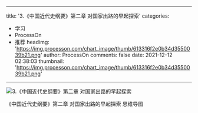 
---
title: '3.《中国近代史纲要》第二章 对国家出路的早起探索'
categories: 
 - 学习
 - ProcessOn
 - 推荐
headimg: 'https://img.processon.com/chart_image/thumb/613316f2e0b34d3550039b21.png'
author: ProcessOn
comments: false
date: 2021-12-12 02:38:03
thumbnail: 'https://img.processon.com/chart_image/thumb/613316f2e0b34d3550039b21.png'
---

<div>   
<img class="thumb" alt="3.《中国近代史纲要》第二章 对国家出路的早起探索" src="https://img.processon.com/chart_image/thumb/613316f2e0b34d3550039b21.png" referrerpolicy="no-referrer">
<p>《中国近代史纲要》第二章 对国家出路的早起探索 思维导图</p>  
</div>
            